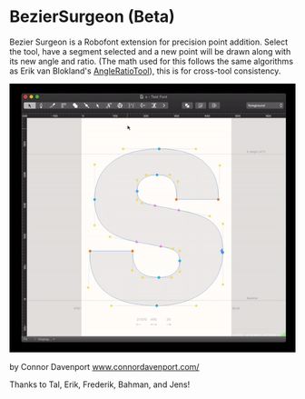 # BezierSurgeon (Beta)

Bezier Surgeon is a Robofont extension for precision point addition. Select the tool, have a segment selected and a new point will be drawn along with its new angle and ratio. (The math used for this follows the same algorithms as Erik van Blokland's [AngleRatioTool](https://github.com/LettError/angleRatioTool/blob/master/AngleRatioTool.roboFontExt/lib/angleRatioTool.py)), this is for cross-tool consistency. 

![](./images/demo.gif)

by Connor Davenport
www.connordavenport.com/

Thanks to Tal, Erik, Frederik, Bahman, and Jens!

